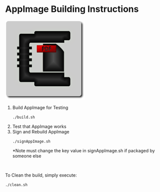 # AppImage Building Instructions

![Densify Logo](res/desktop-icon.png)

1. Build AppImage for Testing
   ```
   ./build.sh
   ```
1. Test that AppImage works
2. Sign and Rebuild AppImage
   ```
   ./signAppImage.sh
   ```
   *Note must change the key value in signAppImage.sh if packaged by someone else

<br>

To Clean the build, simply execute:
```
./clean.sh
```